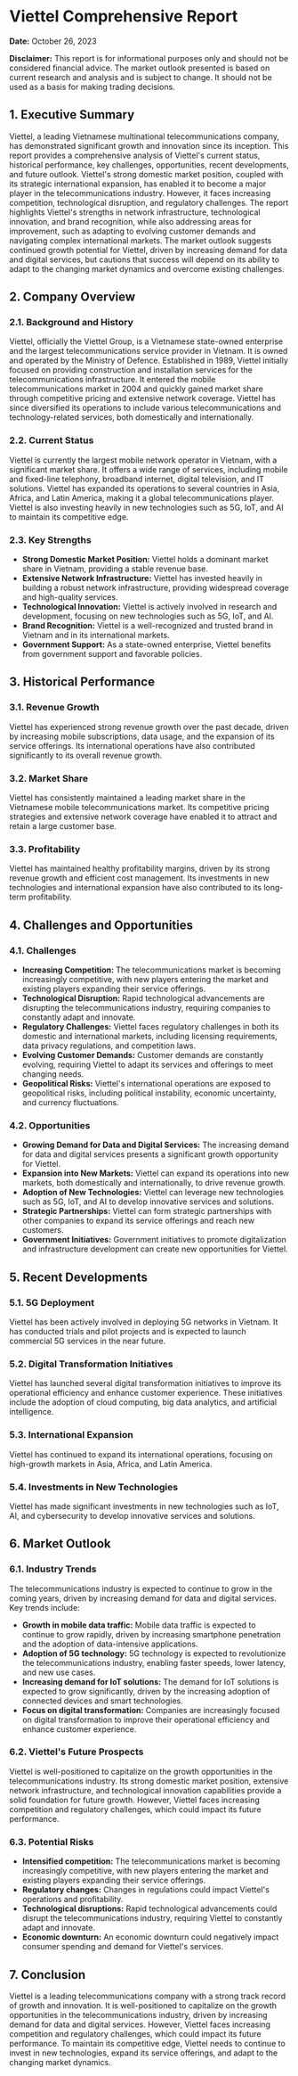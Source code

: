 # Viettel Comprehensive Report

**Date:** October 26, 2023

**Disclaimer:** This report is for informational purposes only and should not be considered financial advice. The market outlook presented is based on current research and analysis and is subject to change. It should not be used as a basis for making trading decisions.

## 1. Executive Summary

Viettel, a leading Vietnamese multinational telecommunications company, has demonstrated significant growth and innovation since its inception. This report provides a comprehensive analysis of Viettel's current status, historical performance, key challenges, opportunities, recent developments, and future outlook. Viettel's strong domestic market position, coupled with its strategic international expansion, has enabled it to become a major player in the telecommunications industry. However, it faces increasing competition, technological disruption, and regulatory challenges. The report highlights Viettel's strengths in network infrastructure, technological innovation, and brand recognition, while also addressing areas for improvement, such as adapting to evolving customer demands and navigating complex international markets. The market outlook suggests continued growth potential for Viettel, driven by increasing demand for data and digital services, but cautions that success will depend on its ability to adapt to the changing market dynamics and overcome existing challenges.

## 2. Company Overview

### 2.1. Background and History

Viettel, officially the Viettel Group, is a Vietnamese state-owned enterprise and the largest telecommunications service provider in Vietnam. It is owned and operated by the Ministry of Defence. Established in 1989, Viettel initially focused on providing construction and installation services for the telecommunications infrastructure. It entered the mobile telecommunications market in 2004 and quickly gained market share through competitive pricing and extensive network coverage. Viettel has since diversified its operations to include various telecommunications and technology-related services, both domestically and internationally.

### 2.2. Current Status

Viettel is currently the largest mobile network operator in Vietnam, with a significant market share. It offers a wide range of services, including mobile and fixed-line telephony, broadband internet, digital television, and IT solutions. Viettel has expanded its operations to several countries in Asia, Africa, and Latin America, making it a global telecommunications player. Viettel is also investing heavily in new technologies such as 5G, IoT, and AI to maintain its competitive edge.

### 2.3. Key Strengths

*   **Strong Domestic Market Position:** Viettel holds a dominant market share in Vietnam, providing a stable revenue base.
*   **Extensive Network Infrastructure:** Viettel has invested heavily in building a robust network infrastructure, providing widespread coverage and high-quality services.
*   **Technological Innovation:** Viettel is actively involved in research and development, focusing on new technologies such as 5G, IoT, and AI.
*   **Brand Recognition:** Viettel is a well-recognized and trusted brand in Vietnam and in its international markets.
*   **Government Support:** As a state-owned enterprise, Viettel benefits from government support and favorable policies.

## 3. Historical Performance

### 3.1. Revenue Growth

Viettel has experienced strong revenue growth over the past decade, driven by increasing mobile subscriptions, data usage, and the expansion of its service offerings. Its international operations have also contributed significantly to its overall revenue growth.

### 3.2. Market Share

Viettel has consistently maintained a leading market share in the Vietnamese mobile telecommunications market. Its competitive pricing strategies and extensive network coverage have enabled it to attract and retain a large customer base.

### 3.3. Profitability

Viettel has maintained healthy profitability margins, driven by its strong revenue growth and efficient cost management. Its investments in new technologies and international expansion have also contributed to its long-term profitability.

## 4. Challenges and Opportunities

### 4.1. Challenges

*   **Increasing Competition:** The telecommunications market is becoming increasingly competitive, with new players entering the market and existing players expanding their service offerings.
*   **Technological Disruption:** Rapid technological advancements are disrupting the telecommunications industry, requiring companies to constantly adapt and innovate.
*   **Regulatory Challenges:** Viettel faces regulatory challenges in both its domestic and international markets, including licensing requirements, data privacy regulations, and competition laws.
*   **Evolving Customer Demands:** Customer demands are constantly evolving, requiring Viettel to adapt its services and offerings to meet changing needs.
*   **Geopolitical Risks:** Viettel's international operations are exposed to geopolitical risks, including political instability, economic uncertainty, and currency fluctuations.

### 4.2. Opportunities

*   **Growing Demand for Data and Digital Services:** The increasing demand for data and digital services presents a significant growth opportunity for Viettel.
*   **Expansion into New Markets:** Viettel can expand its operations into new markets, both domestically and internationally, to drive revenue growth.
*   **Adoption of New Technologies:** Viettel can leverage new technologies such as 5G, IoT, and AI to develop innovative services and solutions.
*   **Strategic Partnerships:** Viettel can form strategic partnerships with other companies to expand its service offerings and reach new customers.
*   **Government Initiatives:** Government initiatives to promote digitalization and infrastructure development can create new opportunities for Viettel.

## 5. Recent Developments

### 5.1. 5G Deployment

Viettel has been actively involved in deploying 5G networks in Vietnam. It has conducted trials and pilot projects and is expected to launch commercial 5G services in the near future.

### 5.2. Digital Transformation Initiatives

Viettel has launched several digital transformation initiatives to improve its operational efficiency and enhance customer experience. These initiatives include the adoption of cloud computing, big data analytics, and artificial intelligence.

### 5.3. International Expansion

Viettel has continued to expand its international operations, focusing on high-growth markets in Asia, Africa, and Latin America.

### 5.4. Investments in New Technologies

Viettel has made significant investments in new technologies such as IoT, AI, and cybersecurity to develop innovative services and solutions.

## 6. Market Outlook

### 6.1. Industry Trends

The telecommunications industry is expected to continue to grow in the coming years, driven by increasing demand for data and digital services. Key trends include:

*   **Growth in mobile data traffic:** Mobile data traffic is expected to continue to grow rapidly, driven by increasing smartphone penetration and the adoption of data-intensive applications.
*   **Adoption of 5G technology:** 5G technology is expected to revolutionize the telecommunications industry, enabling faster speeds, lower latency, and new use cases.
*   **Increasing demand for IoT solutions:** The demand for IoT solutions is expected to grow significantly, driven by the increasing adoption of connected devices and smart technologies.
*   **Focus on digital transformation:** Companies are increasingly focused on digital transformation to improve their operational efficiency and enhance customer experience.

### 6.2. Viettel's Future Prospects

Viettel is well-positioned to capitalize on the growth opportunities in the telecommunications industry. Its strong domestic market position, extensive network infrastructure, and technological innovation capabilities provide a solid foundation for future growth. However, Viettel faces increasing competition and regulatory challenges, which could impact its future performance.

### 6.3. Potential Risks

*   **Intensified competition:** The telecommunications market is becoming increasingly competitive, with new players entering the market and existing players expanding their service offerings.
*   **Regulatory changes:** Changes in regulations could impact Viettel's operations and profitability.
*   **Technological disruptions:** Rapid technological advancements could disrupt the telecommunications industry, requiring Viettel to constantly adapt and innovate.
*   **Economic downturn:** An economic downturn could negatively impact consumer spending and demand for Viettel's services.

## 7. Conclusion

Viettel is a leading telecommunications company with a strong track record of growth and innovation. It is well-positioned to capitalize on the growth opportunities in the telecommunications industry, driven by increasing demand for data and digital services. However, Viettel faces increasing competition and regulatory challenges, which could impact its future performance. To maintain its competitive edge, Viettel needs to continue to invest in new technologies, expand its service offerings, and adapt to the changing market dynamics.